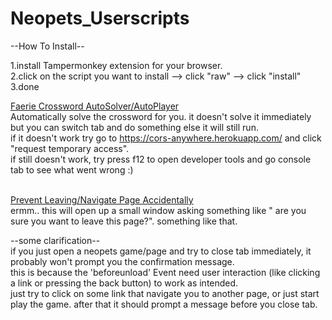 # Neopets_Userscripts

--How To Install--

1.install Tampermonkey extension for your browser. <br>
2.click on the script you want to install --> click "raw" --> click "install"<br>
3.done

<a href="https://github.com/chinccw/Neopets_Userscripts/blob/main/Faerie%20Crossword%20AutoSolver.js"> Faerie Crossword AutoSolver/AutoPlayer </a><br>
Automatically solve the crossword for you. it doesn't solve it immediately but you can switch tab and do something else it will still run.<br>
if it doesn't work try go to https://cors-anywhere.herokuapp.com/ and click "request temporary access". <br>
if still doesn't work, try press f12 to open developer tools and go console tab to see what went wrong :)<br><br>

<a href="https://github.com/chinccw/Neopets_Userscripts/blob/main/Neopets-Game-Leave-Page-Confirm.js"> Prevent Leaving/Navigate Page Accidentally </a><br>
ermm.. this will open up a small window asking something like " are you sure you want to leave this page?". something like that.

--some clarification--<br>
if you just open a neopets game/page and try to close tab immediately, it probably won't prompt you the confirmation message. <br>
this is because the 'beforeunload' Event need user interaction (like clicking a link or pressing the back button) to work as intended.<br>
just try to click on some link that navigate you to another page, or just start play the game. after that it should prompt a message before you close tab.<br>

